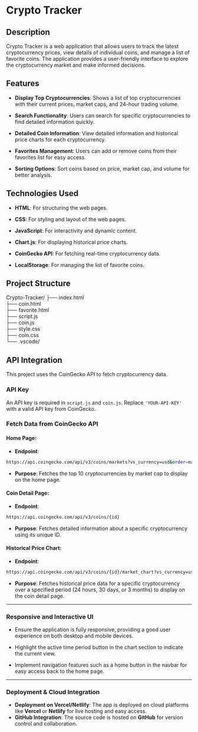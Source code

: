 # Crypto Tracker

## Description

Crypto Tracker is a web application that allows users to track the latest cryptocurrency prices, view details of individual coins, and manage a list of favorite coins. The application provides a user-friendly interface to explore the cryptocurrency market and make informed decisions.

## Features

- **Display Top Cryptocurrencies**: Shows a list of top cryptocurrencies with their current prices, market caps, and 24-hour trading volume.
  
- **Search Functionality**: Users can search for specific cryptocurrencies to find detailed information quickly.
  
- **Detailed Coin Information**: View detailed information and historical price charts for each cryptocurrency.
  
- **Favorites Management**: Users can add or remove coins from their favorites list for easy access.
  
- **Sorting Options**: Sort coins based on price, market cap, and volume for better analysis.

## Technologies Used

- **HTML**: For structuring the web pages.
  
- **CSS**: For styling and layout of the web pages.
  
- **JavaScript**: For interactivity and dynamic content.
  
- **Chart.js**: For displaying historical price charts.
  
- **CoinGecko API**: For fetching real-time cryptocurrency data.
  
- **LocalStorage**: For managing the list of favorite coins.

## Project Structure
Crypto-Tracker/
├── index.html          
├── coin.html           
├── favorite.html       
├── script.js           
├── coin.js             
├── style.css          
├── coin.css           
└── .vscode/            

## API Integration

This project uses the CoinGecko API to fetch cryptocurrency data.

### API Key

An API key is required in `script.js` and `coin.js`. Replace `'YOUR-API-KEY'` with a valid API key from CoinGecko.

### Fetch Data from CoinGecko API

#### Home Page:

- **Endpoint**:
```bash
https://api.coingecko.com/api/v3/coins/markets?vs_currency=usd&order=market_cap_desc&per_page=10&page=1&sparkline=false
```
- **Purpose**: Fetches the top 10 cryptocurrencies by market cap to display on the home page.

#### Coin Detail Page:

- **Endpoint**:
```bash
https://api.coingecko.com/api/v3/coins/{id}
```
- **Purpose**: Fetches detailed information about a specific cryptocurrency using its unique ID.

#### Historical Price Chart:

- **Endpoint**:
```bash
https://api.coingecko.com/api/v3/coins/{id}/market_chart?vs_currency=usd&days={days}
```
- **Purpose**: Fetches historical price data for a specific cryptocurrency over a specified period (24 hours, 30 days, or 3 months) to display on the coin detail page.
---

### Responsive and Interactive UI

- Ensure the application is fully responsive, providing a good user experience on both desktop and mobile devices.

- Highlight the active time period button in the chart section to indicate the current view.

- Implement navigation features such as a home button in the navbar for easy access back to the home page.
---
###  **Deployment & Cloud Integration**
- **Deployment on Vercel/Netlify**: The app is deployed on cloud platforms like **Vercel** or **Netlify** for live hosting and easy access.
- **GitHub Integration**: The source code is hosted on **GitHub** for version control and collaboration.

